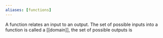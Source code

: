 ```yaml
---
aliases: [functions]
---
```

A function relates an input to an output. The set of possible inputs into a function is called a [[domain]], the set of possible outputs is 